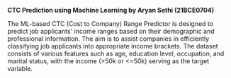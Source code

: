 **CTC Prediction using Machine Learning by Aryan Sethi (21BCE0704)**

The ML-based CTC (Cost to Company) Range Predictor is designed to predict job applicants' income ranges based on their demographic and professional information. The aim is to assist companies in efficiently classifying job applicants into appropriate income brackets. The dataset consists of various features such as age, education level, occupation, and marital status, with the income (>50k or <=50k) serving as the target variable.

